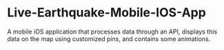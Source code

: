 # Live-Earthquake-Mobile-IOS-App
A mobile iOS application that processes data through an API, displays this data on the map using customized pins, and contains some animations.
